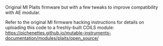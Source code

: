 Original MI Plaits firmware but with a few tweaks to improve compatibility with AE modular.

Refer to the original MI firmware hacking instructions for details on uploading this code to a freshly-built COILS module:
https://pichenettes.github.io/mutable-instruments-documentation/modules/plaits/open_source/
